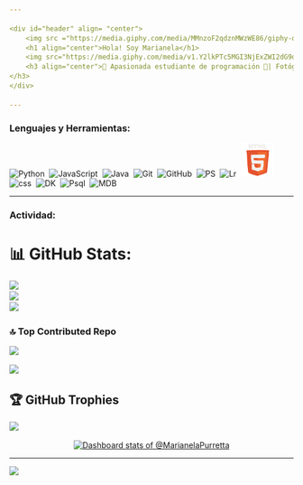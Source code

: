 ```yaml
---

<div id="header" align= "center">
    <img src ="https://media.giphy.com/media/MMnzoF2qdznMWzWE86/giphy-downsized-large.gif" width="100"/>
    <h1 align="center">Hola! Soy Marianela</h1>
    <img src="https://media.giphy.com/media/v1.Y2lkPTc5MGI3NjExZWI2dG9qODl0ejF4ZTJxeDV4YjB3Nm0zZG1hZmxhNWxiMnh4ZGE2NSZlcD12MV9pbnRlcm5hbF9naWZfYnlfaWQmY3Q9Zw/CuuSHzuc0O166MRfjt/giphy.gif" width="250" />
    <h3 align="center">👋 Apasionada estudiante de programación 🚀| Fotógrafa, videógrafa y editora profesional 📸🎥| En constante búsqueda de conocimiento y excelencia 🌟| Lista para colaborar en proyectos innovadores y desafiantes 💼| Uniendo la creatividad visual con la mentalidad técnica y creativa| 
</h3>
</div>

---
```


<div aling="left">
    <h3> Lenguajes y Herramientas:</h3>
    <div>
         <img src = "https://media.giphy.com/media/UtEd87cLAH789bR5sk/giphy.gif" title"Python" alt="Python" width="65" height="50"/>&nbsp;
         <img src = "https://media.giphy.com/media/ln7z2eWriiQAllfVcn/giphy.gif" title"JavaScript" alt="JavaScript" width="50" height="50"/>&nbsp;
         <img src = "https://www.canalgif.net/Gifs-animados/Informatica/Java/Imagen-animada-Java-02.gif" title"Java" alt="Java" width="60" height="60"/>&nbsp;
         <img src = "https://media.giphy.com/media/v1.Y2lkPTc5MGI3NjExYjNobWtvcXdlN2VpZ2pkeGV5eGhjeWFiYjJ3enE0NXZuM2lndzd3MSZlcD12MV9pbnRlcm5hbF9naWZfYnlfaWQmY3Q9Zw/kH6CqYiquZawmU1HI6/giphy.gif" title"Git" alt="Git" width="80" height="50"/>&nbsp;
         <img src = "https://media.giphy.com/media/v1.Y2lkPTc5MGI3NjExNmljbW9yZHUxb3ptZm85YnlnOWowMGEwcWhicnZubTl5bjYyYjE0cSZlcD12MV9pbnRlcm5hbF9naWZfYnlfaWQmY3Q9Zw/du3J3cXyzhj75IOgvA/giphy.gif" title"GitHub" alt="GitHub"width="50" height="50"/>&nbsp; 
         <img src = "https://cdn.dribbble.com/users/392441/screenshots/2592452/media/96909bc51fcaba2a26838a6670d809b0.gif" title"PS" alt="PS" width="70" height="50"/>&nbsp;
         <img src = "https://logowik.com/content/uploads/images/adobe-lightroom-classic-cc8442.jpg" title"Lr" alt="Lr"width="60" height="50"/>&nbsp; 
         <img src = "https://github.com/oscarvalenzuela25/oscarvalenzuela25/blob/main/html.gif?raw=true" title"HTML" alt="html" width="60" height="60"/>&nbsp;
         <img src = "https://media0.giphy.com/media/v1.Y2lkPTc5MGI3NjExdHlocndlMTF3d2NoeTJoaXZzcWx2cXprdnJtMmVwNzcwdTNpd2JrbCZlcD12MV9pbnRlcm5hbF9naWZfYnlfaWQmY3Q9cw/fsEaZldNC8A1PJ3mwp/giphy.webp" title"CSS" alt="css" width="60" height="60"/>&nbsp;
         <img src = "https://media1.tenor.com/m/z3Vqx6hmE5QAAAAC/whale-docker.gif" title"Docker" alt="DK" width="50" height="50"/>&nbsp;
         <img src = "https://miro.medium.com/v2/resize:fit:500/format:webp/1*rAj9qt_OnWXCAlbJyUrhlw.gif" title"Postgresql" alt="Psql" width="60" height="60"/>&nbsp;
         <img src = "https://media4.giphy.com/media/v1.Y2lkPTc5MGI3NjExaXBienZ0am4yM3Q1cjAzbGtuZXA3bXA0MmhtYjAwNWVyejh2bmEwZyZlcD12MV9pbnRlcm5hbF9naWZfYnlfaWQmY3Q9cw/tAjb5pyCEBhEb8jWxC/giphy.webp" title"MongoDB" alt="MDB" width="60" height="60"/>&nbsp;   
    </div>
</div> 

---

### Actividad:

# 📊 GitHub Stats:
![](https://github-readme-stats.vercel.app/api?username=marianelapurretta&theme=tokyonight&hide_border=false&include_all_commits=false&count_private=false)<br/>
![](https://github-readme-streak-stats.herokuapp.com/?user=marianelapurretta&theme=tokyonight&hide_border=false)<br/>
![](https://github-readme-stats.vercel.app/api/top-langs/?username=marianelapurretta&theme=tokyonight&hide_border=false&include_all_commits=false&count_private=false&layout=compact)

### 🔝 Top Contributed Repo
![](https://github-contributor-stats.vercel.app/api?username=marianelapurretta&limit=5&theme=tokyonight&combine_all_yearly_contributions=true)

[![](https://visitcount.itsvg.in/api?id=marianelapurretta&icon=0&color=0)](https://visitcount.itsvg.in)


## 🏆 GitHub Trophies
![](https://github-profile-trophy.vercel.app/?username=marianelapurretta&theme=tokyonight&no-frame=false&no-bg=true&margin-w=4)


<a href="https://next.ossinsight.io/widgets/official/compose-user-dashboard-stats?user_id=135768183" target="_blank" style="display: block" align="center">
  <picture>
    <source media="(prefers-color-scheme: dark)" srcset="https://next.ossinsight.io/widgets/official/compose-user-dashboard-stats/thumbnail.png?user_id=135768183&image_size=auto&color_scheme=dark" width="771" height="auto">
    <img alt="Dashboard stats of @MarianelaPurretta" src="https://next.ossinsight.io/widgets/official/compose-user-dashboard-stats/thumbnail.png?user_id=135768183&image_size=auto&color_scheme=light" width="771" height="auto">
  </picture>
</a>

---

[![](https://visitcount.itsvg.in/api?id=MarianelaPurretta&icon=6&color=4)](https://visitcount.itsvg.in)


